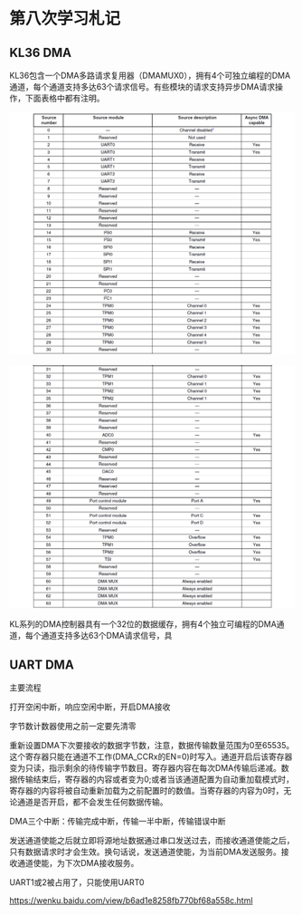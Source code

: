 # 第八次学习札记

## KL36 DMA

KL36包含一个DMA多路请求复用器（DMAMUX0），拥有4个可独立编程的DMA通道，每个通道支持多达63个请求信号。有些模块的请求支持异步DMA请求操作，下面表格中都有注明。

![image-20201213140122915](assets/Eight/image-20201213140122915.png)

![image-20201213140226968](assets/Eight/image-20201213140226968.png)



KL系列的DMA控制器具有一个32位的数据缓存，拥有4个独立可编程的DMA通道，每个通道支持多达63个DMA请求信号，具







## UART DMA





主要流程

打开空闲中断，响应空闲中断，开启DMA接收





字节数计数器使用之前一定要先清零

重新设置DMA下次要接收的数据字节数，注意，数据传输数量范围为0至65535。这个寄存器只能在通道不工作(DMA_CCRx的EN=0)时写入。通道开启后该寄存器变为只读，指示剩余的待传输字节数目。寄存器内容在每次DMA传输后递减。数据传输结束后，寄存器的内容或者变为0;或者当该通道配置为自动重加载模式时，寄存器的内容将被自动重新加载为之前配置时的数值。当寄存器的内容为0时，无论通道是否开启，都不会发生任何数据传输。





DMA三个中断：传输完成中断，传输一半中断，传输错误中断





发送通道使能之后就立即将源地址数据通过串口发送过去，而接收通道使能之后，只有数据请求时才会生效。换句话说，发送通道使能，为当前DMA发送服务。接收通道使能，为下次DMA接收服务。







UART1或2被占用了，只能使用UART0



https://wenku.baidu.com/view/b6ad1e8258fb770bf68a558c.html
